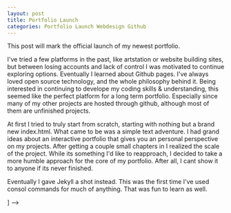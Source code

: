 ```yaml
---
layout: post
title: Portfolio Launch
categories: Portfolio Launch Webdesign Github
---
```

This post will mark the official launch of my newest portfolio.


I've tried a few platforms in the past, like artstation or website building sites, but between losing accounts and lack of control I was motivated to continue exploring options. Eventually I learned about Github pages. I've always loved open source technology, and the whole philosophy behind it. Being interested in continuing to develope my coding skills & understanding, this seemed like the perfect platform for a long term portfolio. Especially since many of my other projects are hosted through github, although most of them are unfinished projects.


At first I tried to truly start from scratch, starting with nothing but a brand new index.html. What came to be was a simple text adventure. I had grand ideas about an interactive portfolio that gives you an personal perspective on my projects. After getting a couple small chapters in I realized the scale of the project. While its something I'd like to reapproach, I decided to take a more humble approach for the core of my portfolio. After all, I cant show it to anyone if its never finished.


Eventually I gave Jekyll a shot instead. This was the first time I've used consol commands for much of anything. That was fun to learn as well.




<!-- ## Another great heading (h2) -->


<!-- ### Some great subheading (h3) -->


<!-- ### Some great subheading (h3) -->


<!-- > This quote will change your life. It will reveal the secrets of the universe, and all the wonders of humanity. Don't misuse it. -->


<!-- ### Some great subheading (h3)


<!-- ```html
<html>
  <head>
  </head>
  <body>
    <p>Hello, World!</p>
  </body>
</html>
``` -->


<!-- #### You might want a sub-subheading (h4) -->


<!-- #### But it's probably overkill (h4) -->


<!-- ### Oh hai, an unordered list!! -->


<!-- - First item, yo
- Second item, dawg
- Third item, what what?!
- Fourth item, fo sheezy my neezy -->

<!-- ### Oh hai, an ordered list!! -->


<!-- 1. First item, yo
2. Second item, dawg
3. Third item, what what?!
4. Fourth item, fo sheezy my neezy -->


<!-- ## Headings are cool! (h2) -->



<!-- ### Tables

|Title 1               | Title 2               | Title 3               | Title 4              |
|--------------------- | --------------------- | --------------------- | ---------------------|
|lorem                 | lorem ipsum           | lorem ipsum dolor     | lorem ipsum dolor sit|
|lorem ipsum dolor sit | lorem ipsum dolor sit | lorem ipsum dolor sit | lorem ipsum dolor sit|
|lorem ipsum dolor sit | lorem ipsum dolor sit | lorem ipsum dolor sit | lorem ipsum dolor sit|
|lorem ipsum dolor sit | lorem ipsum dolor sit | lorem ipsum dolor sit | lorem ipsum dolor sit| -->
] -->
